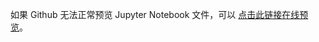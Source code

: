 如果 Github 无法正常预览 Jupyter Notebook 文件，可以 [点击此链接在线预览](https://nbviewer.jupyter.org/github/shiyanlou/louplus-ml/tree/ML05-06/Answers/)。

